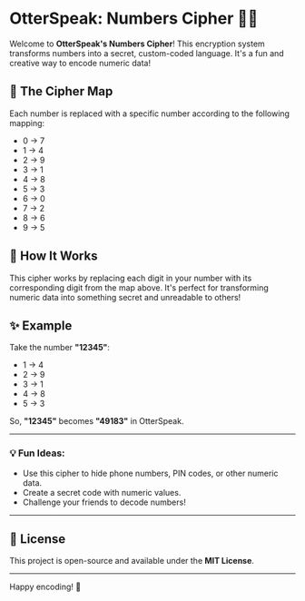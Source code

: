# OtterSpeak: Numbers Cipher 🦦🔐

Welcome to **OtterSpeak's Numbers Cipher**! This encryption system transforms numbers into a secret, custom-coded language. It's a fun and creative way to encode numeric data!

## 🔑 The Cipher Map
Each number is replaced with a specific number according to the following mapping:

- 0 → 7  
- 1 → 4  
- 2 → 9  
- 3 → 1  
- 4 → 8  
- 5 → 3  
- 6 → 0  
- 7 → 2  
- 8 → 6  
- 9 → 5  

## 🚀 How It Works
This cipher works by replacing each digit in your number with its corresponding digit from the map above. It's perfect for transforming numeric data into something secret and unreadable to others!

## ✨ Example
Take the number **"12345"**:
- 1 → 4
- 2 → 9
- 3 → 1
- 4 → 8
- 5 → 3

So, **"12345"** becomes **"49183"** in OtterSpeak.

---

### 💡 Fun Ideas:
- Use this cipher to hide phone numbers, PIN codes, or other numeric data.
- Create a secret code with numeric values.
- Challenge your friends to decode numbers!

---

## 📜 License
This project is open-source and available under the **MIT License**.

---

Happy encoding! 🚀
